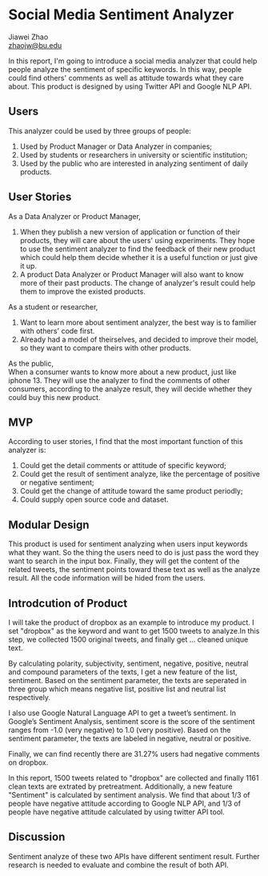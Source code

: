 # Social Media Sentiment Analyzer
Jiawei Zhao  
zhaojw@bu.edu

In this report, I'm going to introduce a social media analyzer that could help people analyze the sentiment of specific keywords. In this way, people could find others' comments as well as attitude towards what they care about. This product is designed by using Twitter API and Google NLP API.

## Users
This analyzer could be used by three groups of people:
1. Used by Product Manager or Data Analyzer in companies;
2. Used by students or researchers in university or scientific institution;
3. Used by the public who are interested in analyzing sentiment of daily products.

## User Stories
As a Data Analyzer or Product Manager,
1. When they publish a new version of application or function of their products, they will care about the users' using experiments. They hope to use the sentiment analyzer to find the feedback of their new product which could help them decide whether it is a useful function or just give it up.
2. A product Data Analyzer or Product Manager will also want to know more of their past products. The change of analyzer's result could help them to improve the existed products. 

As a student or researcher,
1. Want to learn more about sentiment analyzer, the best way is to familier with others' code first.
2. Already had a model of theirselves, and decided to improve their model, so they want to compare theirs with other products.

As the public,  
When a consumer wants to know more about a new product, just like iphone 13. They will use the analyzer to find the comments of other consumers, according to the analyze result, they will decide whether they could buy this new product.

## MVP
According to user stories, I find that the most important function of this analyzer is:
1. Could get the detail comments or attitude of specific keyword;
2. Could get the result of sentiment analyze, like the percentage of positive or negative sentiment;
3. Could get the change of attitude toward the same product periodly;
4. Could supply open source code and dataset.

## Modular Design
This product is used for sentiment analyzing when users input keywords what they want. So the thing the users need to do is just pass the word they want to search in the input box. Finally, they will get the content of the related tweets, the sentiment points toward these text as well as the analyze result.
All the code information will be hided from the users.

## Introdcution of Product
I will take the product of dropbox as an example to introduce my product.
I set "dropbox" as the keyword and want to get 1500 tweets to analyze.In this step, we collected 1500 original tweets, and finally get ... cleaned unique text.

By calculating polarity, subjectivity, sentiment, negative, positive, neutral and compound parameters of the texts, I get a new feature of the list, sentiment. Based on the sentiment parameter, the texts are seperated in three group which means negative list, positive list and neutral list respectively.

I also use Google Natural Language API to get a tweet’s sentiment. In Google’s Sentiment Analysis, sentiment score is the score of the sentiment ranges from -1.0 (very negative) to 1.0 (very positive). Based on the sentiment parameter, the texts are labeled in negative, neutral or positive.

Finally, we can find recently there are 31.27% users had negative comments on dropbox.

In this report, 1500 tweets related to "dropbox" are collected and finally 1161 clean texts are extrated by pretreatment. Additionally, a new feature "Sentiment" is calculated by sentiment analysis. We find that about 1/3 of people have negative attitude according to Google NLP API, and 1/3 of people have negative attitude calculated by using twitter API tool. 

## Discussion
Sentiment analyze of these two APIs have different sentiment result. Further research is needed to evaluate and combine the result of both API. 
